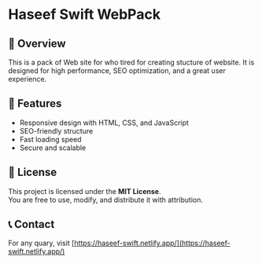 # Haseef Swift WebPack  

## 📌 Overview  
This is a pack of Web site for who tired for creating stucture of website. It is designed for high performance, SEO optimization, and a great user experience.  

## 🚀 Features  
- Responsive design with HTML, CSS, and JavaScript  
- SEO-friendly structure  
- Fast loading speed  
- Secure and scalable  

## 📄 License  
This project is licensed under the **MIT License**.  
You are free to use, modify, and distribute it with attribution.  

## 📞 Contact  
For any quary, visit [https://haseef-swift.netlify.app/](https://haseef-swift.netlify.app/)  
